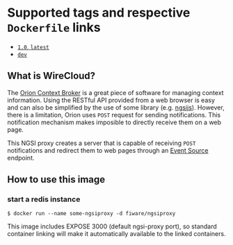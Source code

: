 # Supported tags and respective `Dockerfile` links #

- [`1.0`, `latest`](https://github.com/conwetlab/ngsi-proxy/blob/1.0.x/docker/Dockerfile)
- [`dev`](https://github.com/conwetlab/ngsi-proxy/blob/develop/docker/Dockerfile)


## What is WireCloud?

The [Orion Context Broker](https://github.com/telefonicaid/fiware-orion) is a great piece of software for managing context information. Using the RESTful API provided from a web browser is easy and can also be simplified by the use of some library (e.g. [ngsijs](https://github.com/conwetlab/ngsijs)). However, there is a limitation, Orion uses `POST` request for sending notifications. This notification mechanism makes imposible to directly receive them on a web page.

This NGSI proxy creates a server that is capable of receiving `POST` notifications and redirect them to web pages through an [Event Source](https://developer.mozilla.org/docs/Web/API/EventSource) endpoint.


## How to use this image

### start a redis instance

    $ docker run --name some-ngsiproxy -d fiware/ngsiproxy

This image includes EXPOSE 3000 (default ngsi-proxy port), so standard container linking will make it automatically available to the linked containers.
